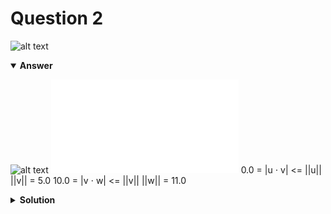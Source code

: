 # Question 2
![alt text](q2.png)

<details open>
<summary><b>Answer</b></summary>

![alt text](a2.svg)
![alt text](a2.py)
0.0 = |u ⋅ v| <= ||u|| ||v|| = 5.0
10.0 = |v ⋅ w| <= ||v|| ||w|| = 11.0
</details>

<details>
<summary><b>Solution</b></summary>

![alt text](s2.png) </details>